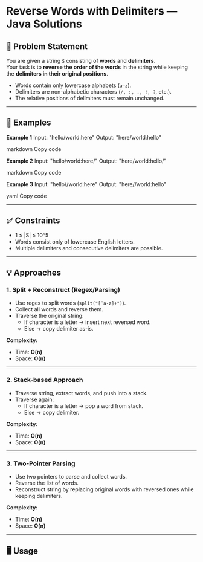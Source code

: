 # Reverse Words with Delimiters — Java Solutions

## 📌 Problem Statement
You are given a string `S` consisting of **words** and **delimiters**.  
Your task is to **reverse the order of the words** in the string while keeping the **delimiters in their original positions**.

- Words contain only lowercase alphabets (`a–z`).
- Delimiters are non-alphabetic characters (`/, :, ., !, ?`, etc.).
- The relative positions of delimiters must remain unchanged.

---

## 🎯 Examples

**Example 1**
Input: "hello/world:here"
Output: "here/world:hello"

markdown
Copy code

**Example 2**
Input: "hello/world:here/"
Output: "here/world:hello/"

markdown
Copy code

**Example 3**
Input: "hello//world:here"
Output: "here//world:hello"

yaml
Copy code

---

## ✅ Constraints
- 1 ≤ |S| ≤ 10^5
- Words consist only of lowercase English letters.
- Multiple delimiters and consecutive delimiters are possible.

---

## 💡 Approaches

### 1. Split + Reconstruct (Regex/Parsing)
- Use regex to split words (`split("[^a-z]+")`).
- Collect all words and reverse them.
- Traverse the original string:
  - If character is a letter → insert next reversed word.
  - Else → copy delimiter as-is.

**Complexity:**  
- Time: **O(n)**  
- Space: **O(n)**  

---

### 2. Stack-based Approach
- Traverse string, extract words, and push into a stack.
- Traverse again:
  - If character is a letter → pop a word from stack.
  - Else → copy delimiter.

**Complexity:**  
- Time: **O(n)**  
- Space: **O(n)**  

---

### 3. Two-Pointer Parsing
- Use two pointers to parse and collect words.
- Reverse the list of words.
- Reconstruct string by replacing original words with reversed ones while keeping delimiters.

**Complexity:**  
- Time: **O(n)**  
- Space: **O(n)**  

---

## 🖥️ Usage
